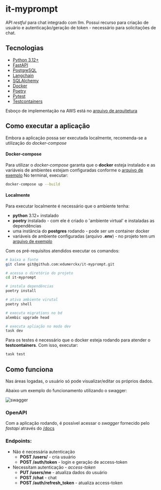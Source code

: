 # it-myprompt

API _restful_ para chat integrado com llm. Possui recurso para criação de usuário e autenticação/geração de token - necessário para solicitações de chat. 

## Tecnologias
- [Python 3.12+](https://www.python.org/)
- [FastAPI](https://fastapi.tiangolo.com/) 
- [PostgreSQL](https://www.postgresql.org/)
- [Langchain](https://www.langchain.com/)
- [SQLAlchemy](https://www.sqlalchemy.org/)
- [Docker](https://www.docker.com/)
- [Poetry](https://python-poetry.org/) 
- [Pytest](https://docs.pytest.org/)
- [Testcontainers](https://testcontainers.com/)

Esboço de implementação na AWS está no [arquivo de arquitetura](ARQUITETURA.md)


## Como executar a aplicação

Embora a aplicação possa ser executada localmente, recomenda-se a utilização do _docker-compose_


#### Docker-compose

Para utilizar o _docker-compose_ garanta que o **docker** esteja instalado e as variáveis de ambientes estejam configuradas conforme o [arquivo de exemplo](.env-example)
No terminal, executar:
```sh
docker-compose up --build
```

#### Localmente

Para executar localmente é necessário que o ambiente tenha:
- **python** 3.12+ instalado
- **poetry** instalado - com ele é criado o 'ambiente virtual' e instaladas as dependências
- uma instância do **postgres** rodando - pode ser um container docker
- variáveis de ambiente configuradas (arquivo **.env**) - no projeto tem um [arquivo de exemplo](.env-example) 

Com os pré-requisitos atendidos executar os comandos:
```sh
# baixa o fonte
git clone git@github.com:edumerckx/it-myprompt.git

# acessa o diretório do projeto
cd it-myprompt

# instala dependências
poetry install

# ativa ambiente virutal
poetry shell

# executa migrations no bd
alembic upgrade head

# executa apliação no modo dev
task dev
```

Para os testes é necessário que o docker esteja rodando para atender o **testcontainers**. Com isso, executar:
```sh
task test
```

## Como funciona

Nas áreas logadas, o usuário só pode visualizar/editar os próprios dados.

Abaixo um exemplo do funcionamento utilizando o swagger:

![swagger](swagger.gif)

### OpenAPI

Com a aplicação rodando, é possível acessar o _swagger_ fornecido pelo _fastapi_ através do [/docs](http://localhost:8000/docs)

### Endpoints:
- Não é necessária autenticação
  - **POST /users/** - cria usuário
  - **POST /auth/token**  - login e geração de access-token
- Necessitam autenticação - _access-token_
  - **PUT /users/me**  - atualiza dados do usuário
  - **POST /chat** - chat 
  - **POST /auth/refresh_token**  - atualiza access-token

